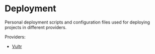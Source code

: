 # Deployment

Personal deployment scripts and configuration files used for deploying projects in different providers.

Providers:

- [Vultr](https://www.vultr.com/)
